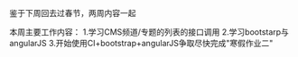 
鉴于下周回去过春节，两周内容一起

本周主要工作内容：
1.学习CMS频道/专题的列表的接口调用
2.学习bootstarp与angularJS
3.开始使用CI+bootstrap+angularJS争取尽快完成"寒假作业二"


